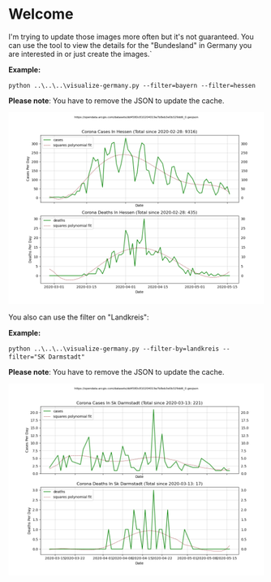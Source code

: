 # Welcome

I'm trying to update those images more often but it's not guaranteed.
You can use the tool to view the details for the "Bundesland" in Germany
you are interested in or just create the images.`

**Example:**

```
python ..\..\..\visualize-germany.py --filter=bayern --filter=hessen
```

**Please note**: You have to remove the JSON to update the cache.

![](covid19-germany-hessen.png)

You also can use the filter on "Landkreis":

**Example:**

```
python ..\..\..\visualize-germany.py --filter-by=landkreis --filter="SK Darmstadt"
```

**Please note**: You have to remove the JSON to update the cache.

![](covid19-germany-sk-darmstadt.png)
